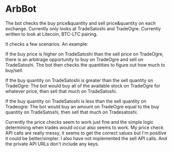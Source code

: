 # ArbBot
The bot checks the buy price&quantity and sell price&quantity on each exchange. Currently only looks at TradeSatoshi and TradeOgre.
Currently written to look at Litecoin, BTC-LTC pairing.

It checks a few scenarios. An example:

If the buy price is higher on TradeSatoshi than the sell price on TradeOgre, there is an arbitrage opportunity to buy on TradeOgre and sell on TradeSatoshi.  The bot then checks the quantities to figure out how much to buy/sell.

If the buy quantity on TradeSatoshi is greater than the sell quantity on TradeOgre:  The bot would buy all of the available stock on TradeOgre for whatever price, then sell that much on TradeSatoshi.

If the buy quantity on TradeSatoshi is less than the sell quantity on Tradeogre:  The bot would buy an amount on TradeOgre equal to the buy quantity on TradeSatoshi, then sell that much on Tradesatoshi.

Currently the price checks seem to work just fine and the simple logic determining when trades would occur also seems to work.  My price check API calls are really messy, it seems to get the correct values but I'm positive it could be better/simpler.  I also have not implemented the sell API calls. And the private API URLs don't include any keys.
